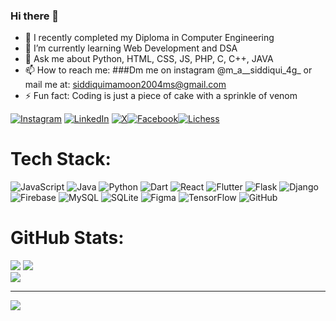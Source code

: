 ### Hi there 👋

- 🔭 I recently completed my Diploma in Computer Engineering
- 🌱 I’m currently learning Web Development and DSA
- 💬 Ask me about Python, HTML, CSS, JS, PHP, C, C++, JAVA
- 📫 How to reach me: ###Dm me on instagram @m_a__siddiqui_4g_ or mail me at: siddiquimamoon2004ms@gmail.com
- ⚡ Fun fact: Coding is just a piece of cake with a sprinkle of venom


[![Instagram](https://img.shields.io/badge/Instagram-%23E4405F.svg?logo=Instagram&logoColor=white)](https://www.instagram.com/mamoon_siddiqui_786/) [![LinkedIn](https://img.shields.io/badge/LinkedIn-%230077B5.svg?logo=linkedin&logoColor=white)](https://www.linkedin.com/in/mamoon-siddiqui-0a27b2296/) [![X](https://img.shields.io/badge/X-black.svg?logo=X&logoColor=white)](https://x.com/Mamoon_4G)[![Facebook](https://img.shields.io/badge/Facebook-0866FF.svg?style=for-the-badge&logo=Facebook&logoColor=white)](https://www.facebook.com/mamoon.siddiqui.146)[![Lichess](https://img.shields.io/badge/Lichess-000000.svg?style=for-the-badge&logo=Lichess&logoColor=white)](https://lichess.org/@/MAMOON_4G)

# Tech Stack:
![JavaScript](https://img.shields.io/badge/javascript-%23323330.svg?style=flat&logo=javascript&logoColor=%23F7DF1E) ![Java](https://img.shields.io/badge/java-%23ED8B00.svg?style=flat&logo=openjdk&logoColor=white) ![Python](https://img.shields.io/badge/python-3670A0?style=flat&logo=python&logoColor=ffdd54) ![Dart](https://img.shields.io/badge/dart-%230175C2.svg?style=flat&logo=dart&logoColor=white) ![React](https://img.shields.io/badge/react-%2320232a.svg?style=flat&logo=react&logoColor=%2361DAFB) ![Flutter](https://img.shields.io/badge/Flutter-%2302569B.svg?style=flat&logo=Flutter&logoColor=white) ![Flask](https://img.shields.io/badge/flask-%23000.svg?style=flat&logo=flask&logoColor=white) ![Django](https://img.shields.io/badge/django-%23092E20.svg?style=flat&logo=django&logoColor=white) ![Firebase](https://img.shields.io/badge/firebase-a08021?style=flat&logo=firebase&logoColor=ffcd34) ![MySQL](https://img.shields.io/badge/mysql-4479A1.svg?style=flat&logo=mysql&logoColor=white) ![SQLite](https://img.shields.io/badge/sqlite-%2307405e.svg?style=flat&logo=sqlite&logoColor=white) ![Figma](https://img.shields.io/badge/figma-%23F24E1E.svg?style=flat&logo=figma&logoColor=white) ![TensorFlow](https://img.shields.io/badge/TensorFlow-%23FF6F00.svg?style=flat&logo=TensorFlow&logoColor=white) ![GitHub](https://img.shields.io/badge/github-%23121011.svg?style=flat&logo=github&logoColor=white)
# GitHub Stats:
![](https://github-readme-stats.vercel.app/api?username=Mamoon-5G&theme=dark&hide_border=true&include_all_commits=true&count_private=true)
![](https://github-readme-streak-stats.herokuapp.com/?user=Mamoon-5G&theme=dark&hide_border=true)<br/>
![](https://github-readme-stats.vercel.app/api/top-langs/?username=Mamoon-5G&theme=dark&hide_border=true&include_all_commits=true&count_private=true&layout=compact)

---
[![](https://visitcount.itsvg.in/api?id=Mamoon-5G&icon=0&color=0)](https://visitcount.itsvg.in)
